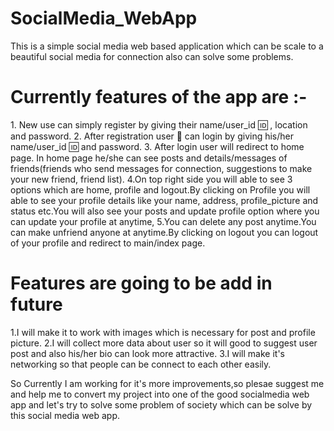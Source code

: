# SocialMedia_WebApp
This is a simple social media web based application which can be scale to a beautiful social media for connection also can solve some problems.

<h1>Currently features of the app are :-</h1>
 1. New use can simply register by giving their name/user_id 🆔 , location and password.
 2. After registration user 👤 can login by giving his/her name/user_id 🆔 and password.
 3. After login user will redirect to home page. In home page he/she can see posts and details/messages of friends(friends who send messages for connection, suggestions to make your new friend, friend list).
 4.On top right side you will able to see 3 options which are home, profile and logout.By clicking on Profile you will able to see your profile details like your name, address, profile_picture and status etc.You    will also see your posts and update profile option where you can update your profile at anytime,
 5.You can delete any post anytime.You can make unfriend anyone at anytime.By clicking on logout you can logout of your profile and redirect to main/index page.

<h1>Features are going to be add in future</h1>
1.I will make it to work with images which is necessary for post and profile picture.
2.I will collect more data about user so it will good to suggest user post and also his/her bio can look more attractive.
3.I will make it's networking so that people can be connect to each other easily.

So Currently I am working for it's more improvements,so plesae suggest me and help me to convert my project into one of the good socialmedia web app and let's try to solve some problem of society which can be solve by this social media web app.
